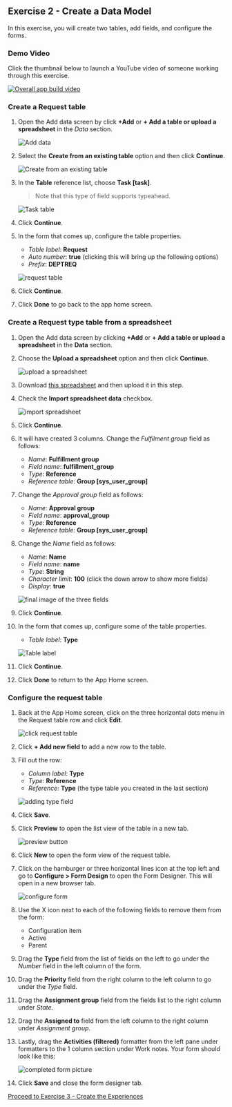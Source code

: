 ## Exercise 2 - Create a Data Model

In this exercise, you will create two tables, add fields, and configure the forms.

### Demo Video

Click the thumbnail below to launch a YouTube video of someone working through this exercise. 

[![Overall app build video](https://img.youtube.com/vi/dDBcfXCrewA/0.jpg)](https://www.youtube.com/watch?v=dDBcfXCrewA)

### Create a Request table

1. Open the Add data screen by click **+Add** or **+ Add a table or upload a spreadsheet** in the *Data* section.

    ![Add data](images/2021-10-05-14-19-54.png)

1. Select the **Create from an existing table** option and then click **Continue**.

    ![Create from an existing table](images/2021-10-05-14-22-32.png)

1. In the **Table** reference list, choose **Task [task]**.

    > Note that this type of field supports typeahead.

    ![Task table](images/2021-10-05-14-23-40.png)

1. Click **Continue**.

1. In the form that comes up, configure the table properties.

    * _Table label_: **Request**
    * _Auto number_: **true** (clicking this will bring up the following options)
    * _Prefix_: **DEPTREQ**

    ![request table](images/2021-10-05-14-26-19.png)

1. Click **Continue**.

1. Click **Done** to go back to the app home screen.

### Create a Request type table from a spreadsheet

1. Open the Add data screen by clicking **+Add** or **+ Add a table or upload a spreadsheet** in the **Data** section.

1. Choose the **Upload a spreadsheet** option and then click **Continue**.

    ![upload a spreadsheet](images/2021-10-05-14-27-22.png)

1. Download [this spreadsheet](assets/requesttypes.xlsx) and then upload it in this step.

1. Check the **Import spreadsheet data** checkbox.

    ![import spreadsheet](images/2021-10-05-14-32-13.png)

1. Click **Continue**.

1. It will have created 3 columns. Change the _Fulfilment group_ field as follows:

    * _Name_: **Fulfillment group**
    * _Field name_: **fulfillment_group**
    * _Type_: **Reference**
    * _Reference table_: **Group [sys_user_group]**

1. Change the _Approval group_ field as follows:

    * _Name_: **Approval group**
    * _Field name_: **approval_group**
    * _Type_: **Reference**
    * _Reference table_: **Group [sys_user_group]**

1. Change the _Name_ field as follows:

    * _Name_: **Name**
    * _Field name_: **name**
    * _Type_: **String**
    * _Character limit_: **100**
    (click the down arrow to show more fields)
    * _Display_: **true**

    ![final image of the three fields](images/2021-10-05-14-43-13.png)

1. Click **Continue**.

1. In the form that comes up, configure some of the table properties.

    * _Table label_: **Type**

    ![Table label](images/2021-10-06-10-45-40.png)

1. Click **Continue**.

1. Click **Done** to return to the App Home screen.

### Configure the request table

1. Back at the App Home screen, click on the three horizontal dots menu in the Request table row and click **Edit**.

    ![click request table](images/2021-10-06-10-46-33.png)

1. Click **+ Add new field** to add a new row to the table.

1. Fill out the row:

    * _Column label_: **Type**
    * _Type_: **Reference**
    * _Reference_: **Type** (the type table you created in the last section)

    ![adding type field](images/2021-10-06-10-47-28.png)

1. Click **Save**.

1. Click **Preview** to open the list view of the table in a new tab.

    ![preview button](images/2021-10-06-10-48-22.png)

1. Click **New** to open the form view of the request table.

1. Click on the hamburger or three horizontal lines icon at the top left and go to **Configure > Form Design** to open the Form Designer. This will open in a new browser tab.

    ![configure form](images/2021-10-06-10-49-14.png)

1. Use the X icon next to each of the following fields to remove them from the form:

    * Configuration item
    * Active
    * Parent

1. Drag the **Type** field from the list of fields on the left to go under the _Number_ field in the left column of the form.

1. Drag the **Priority** field from the right column to the left column to go under the _Type_ field.

1. Drag the **Assignment group** field from the fields list to the right column under _State_.

1. Drag the **Assigned to** field from the left column to the right column under _Assignment group_.

1. Lastly, drag the **Activities (filtered)** formatter from the left pane under formatters to the 1 column section under Work notes. Your form should look like this:

    ![completed form picture](images/2021-09-28-21-45-38.png)

1. Click **Save** and close the form designer tab.

[Proceed to Exercise 3 - Create the Experiences](Exercise3-Experience.md)
